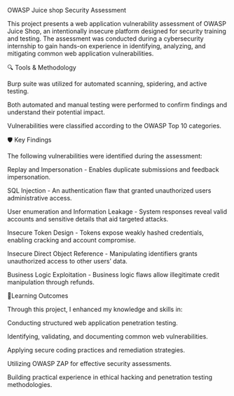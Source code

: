 OWASP Juice shop Security Assessment

This project presents a web application vulnerability assessment of OWASP Juice Shop, an intentionally insecure platform designed for security training and testing. The assessment was conducted during a cybersecurity internship to gain hands-on experience in identifying, analyzing, and mitigating common web application vulnerabilities.

🔍 Tools & Methodology

Burp suite was utilized for automated scanning, spidering, and active testing.

Both automated and manual testing were performed to confirm findings and understand their potential impact.

Vulnerabilities were classified according to the OWASP Top 10 categories.

🛡️ Key Findings

The following vulnerabilities were identified during the assessment:

Replay and Impersonation - Enables duplicate submissions and feedback impersonation.

SQL Injection - An authentication flaw that granted unauthorized users administrative access.

User enumeration and Information Leakage - System responses reveal valid accounts and sensitive details that aid targeted attacks.

Insecure Token Design - Tokens expose weakly hashed credentials, enabling cracking and account compromise.

Insecure Direct Object Reference - Manipulating identifiers grants unauthorized access to other users’ data.

Business Logic Exploitation - Business logic flaws allow illegitimate credit manipulation through refunds.


🎯Learning Outcomes

Through this project, I enhanced my knowledge and skills in:

Conducting structured web application penetration testing.

Identifying, validating, and documenting common web vulnerabilities.

Applying secure coding practices and remediation strategies.

Utilizing OWASP ZAP for effective security assessments.

Building practical experience in ethical hacking and penetration testing methodologies.
